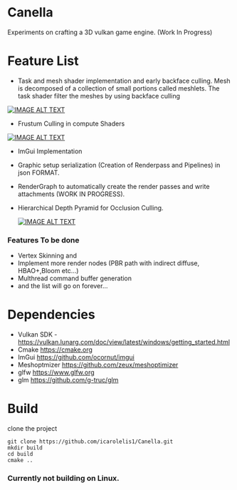 # Canella

Experiments on crafting a 3D vulkan game engine.
(Work In Progress)

# Feature List
- Task and mesh shader implementation and early backface culling.  Mesh is decomposed of a collection of small portions called meshlets. The task shader filter the meshes by using backface culling

[![IMAGE ALT TEXT](http://img.youtube.com/vi/gYv5ZlkNnf8/0.jpg)](http://www.youtube.com/watch?v=gYv5ZlkNnf8 "Cluster Visualization")

- Frustum Culling in compute Shaders
  
[![IMAGE ALT TEXT](http://img.youtube.com/vi/1L7Vubym8GA/0.jpg)](http://www.youtube.com/watch?v=1L7Vubym8GA "Frustum Culling")

- ImGui Implementation
- Graphic setup serialization (Creation of Renderpass and Pipelines) in json FORMAT.
- RenderGraph to automatically create the render passes and write attachments (WORK IN PROGRESS).
- Hierarchical Depth Pyramid for Occlusion Culling.


  [![IMAGE ALT TEXT](http://img.youtube.com/vi/1xOx2P4L2v4/0.jpg)](http://www.youtube.com/watch?v=1xOx2P4L2v4 "Cluster Visualization")

### Features To be done
- Vertex Skinning and
- Implement more render nodes (PBR path with indirect diffuse, HBAO+,Bloom etc...)
- Multhread command buffer generation
- and the list will go on forever...

# Dependencies
- Vulkan SDK - https://vulkan.lunarg.com/doc/view/latest/windows/getting_started.html
- Cmake https://cmake.org 
- ImGui https://github.com/ocornut/imgui
- Meshoptmizer https://github.com/zeux/meshoptimizer
- glfw https://www.glfw.org
- glm https://github.com/g-truc/glm

# Build
clone the project 
```
git clone https://github.com/icarolelis1/Canella.git
mkdir build
cd build
cmake ..
```

### Currently not building on Linux.
